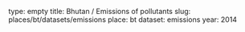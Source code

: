 type: empty
title: Bhutan / Emissions of pollutants
slug: places/bt/datasets/emissions
place: bt
dataset: emissions
year: 2014
